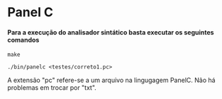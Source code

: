 # Panel C

#### Para a execução do analisador sintático basta executar os seguintes comandos
```{sh}
make
```
```{sh}
./bin/panelc <testes/correto1.pc>
```
A extensão "pc" refere-se a um arquivo na lingugagem PanelC. Não há problemas em trocar por "txt".
